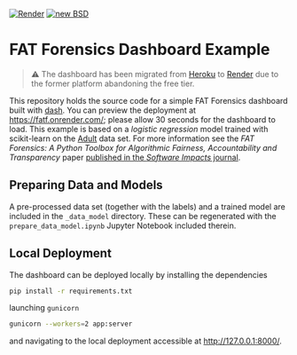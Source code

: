 [![Render](https://img.shields.io/badge/view-dashboard-blue)](https://fatf.onrender.com/)
[![new BSD](https://img.shields.io/github/license/fat-forensics/fatf-dashboard.svg)](https://github.com/fat-forensics/fatf-dashboard/blob/master/LICENCE)

# FAT Forensics Dashboard Example #

> :warning: The dashboard has been migrated from [Heroku](https://fatf.herokuapp.com/) to
> [Render](https://fatf.onrender.com/) due to the former platform abandoning the free tier.

This repository holds the source code for a simple FAT Forensics dashboard built with [dash](https://dash.plotly.com/).
You can preview the deployment at <https://fatf.onrender.com/>; please allow 30 seconds for the dashboard to load.
This example is based on a *logistic regression* model trained with scikit-learn on the [Adult](https://archive.ics.uci.edu/ml/datasets/adult) data set.
For more information see the
*FAT Forensics: A Python Toolbox for Algorithmic Fairness, Accountability and Transparency*
paper [published in the *Software Impacts* journal](https://www.sciencedirect.com/science/article/pii/S2665963822000951).

## Preparing Data and Models ##

A pre-processed data set (together with the labels) and a trained model are included in the `_data_model` directory.
These can be regenerated with the `prepare_data_model.ipynb` Jupyter Notebook included therein.

## Local Deployment ##

The dashboard can be deployed locally by installing the dependencies
``` bash
pip install -r requirements.txt
```
launching `gunicorn`
``` bash
gunicorn --workers=2 app:server
```
and navigating to the local deployment accessible at <http://127.0.0.1:8000/>.
